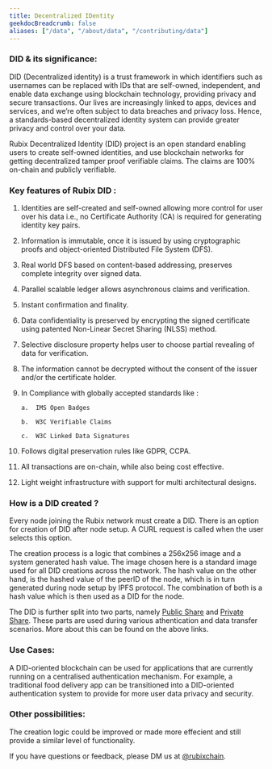 ```yaml
---
title: Decentralized IDentity
geekdocBreadcrumb: false
aliases: ["/data", "/about/data", "/contributing/data"]
---
```


### DID & its significance:

 DID (Decentralized identity) is a trust framework in which identifiers such as usernames can be replaced with IDs that are self-owned, independent, and enable data exchange using blockchain technology, providing privacy and secure transactions. Our lives are increasingly linked to apps, devices and services, and we’re often subject to data breaches and privacy loss. Hence, a standards-based decentralized identity system can provide greater privacy and control over your data.  

Rubix Decentralized Identity (DID) project is an open standard enabling users to create self-owned identities, and use blockchain networks for getting decentralized tamper proof verifiable claims. The claims are 100% on-chain and publicly verifiable.


### Key features of Rubix DID :

1.	Identities are self-created and self-owned allowing more control for user over his data i.e., no Certificate   Authority (CA) is required for generating identity key pairs. 
2.	Information is immutable, once it is issued by using cryptographic proofs and object-oriented Distributed File System (DFS).
3.	Real world DFS based on content-based addressing, preserves complete integrity over signed data.
4.	Parallel scalable ledger allows asynchronous claims and verification.
5.	Instant confirmation and finality.
6.	Data confidentiality is preserved by encrypting the signed certificate using patented Non-Linear Secret Sharing (NLSS) method.
7.	Selective disclosure property helps user to choose partial revealing of data for verification. 
8.	The information cannot be decrypted without the consent of the issuer and/or the certificate holder.
9.	In Compliance with globally accepted standards like :

        a.  IMS Open Badges
        
        b.	W3C Verifiable Claims
        
        c.	W3C Linked Data Signatures
        
10.	Follows digital preservation rules like GDPR, CCPA.
11.	All transactions are on-chain, while also being cost effective.
12.	Light weight infrastructure with support for multi architectural designs.


### How is a DID created ?

Every node joining the Rubix network must create a DID. There is an option for creation of DID after node setup. A CURL request is called when the user selects this option.

The creation process is a logic that combines a 256x256 image and a system generated hash value. The image chosen here is a standard image used for all DID creations across the network. The hash value on the other hand, is the hashed value of the peerID of the node, which is in turn generated during node setup by IPFS protocol. The combination of both is a hash value which is then used as a DID for the node.

The DID is further split into two parts, namely [Public Share](https://learn.rubix.net/public-share/) and [Private Share](https://learn.rubix.net/private-share/). These parts are used during various athentication and data transfer scenarios. More about this can be found on the above links.


### Use Cases:

A DID-oriented blockchain can be used for applications that are currently running on a centralised authentication mechanism. For example, a traditional food delivery app can be transitioned into a DID-oriented authentication system to provide for more user data privacy and security.


### Other possibilities:

The creation logic could be improved or made more effecient and still provide a similar level of functionality.




<!-- <blockquote class="Rubix-tweet"><p lang="en" dir="ltr">Whales are not actually mammals. If Humans (land mammals) can’t drink seawater — just try it! — how can supposed sea mammals like whales stay hydrated?</p>&mdash; rubix Example (@bwatchexample) <a href="https://Rubix.com/bwatchexample/status/1353736772459532293?ref_src=twsrc%5Etfw">January 25, 2021</a></blockquote> <script async src="https://platform.Rubix.com/widgets.js" charset="utf-8"></script> -->

If you have questions or feedback, please DM us at [@rubixchain](http://twitter.com/rubixChain).
<!--

<br>

{{< hint info >}}

### What happens when the mining level upgrades?

Credits required to mine a RBT doubles every time the mining level increases. For example, if a node requires 32 credits to mine a RBT in level 3, then the next level requires 64 credits to mine a RBT in level 4. Hence it is reccomended to mine RBT as soon as the required credits are accumulated.

{{< expand "How to know the current level?" >}}

**Oracle:**

- Network is currently mining in `level 4` - reached on `5 th march 2022`

{{< / expand >}}
{{< / hint >}}

-->
